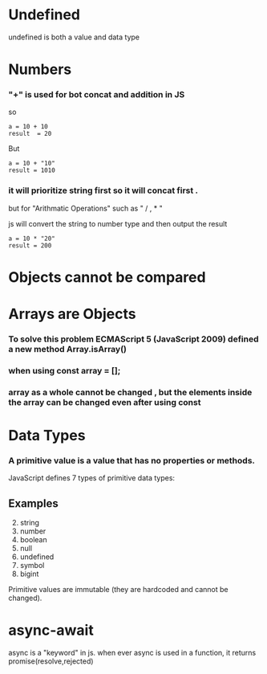 # Undefined
undefined is both a value and data type

# Numbers

### "+" is used for bot concat and addition in JS
so 
```
a = 10 + 10
result  = 20 
```
But
```
a = 10 + "10"
result = 1010 
```
### it will prioritize string first so it will concat first .

but for "Arithmatic Operations" such as " / , * " 

js will convert the string to number type and then output the result
```
a = 10 * "20"
result = 200
```

# Objects cannot be compared

# Arrays are Objects
### To solve this problem ECMAScript 5 (JavaScript 2009) defined a new method Array.isArray()

### when using const array = [];
### array as a whole cannot be changed , but the elements inside the array can be changed even after using const

# Data Types
### A primitive value is a value that has no properties or methods.
JavaScript defines 7 types of primitive data types:

## Examples
2. string
3. number
4. boolean
5. null
6. undefined
7. symbol
8. bigint

Primitive values are immutable (they are hardcoded and cannot be changed).

# async-await
async is a "keyword" in js. when ever async is used in a function, it returns promise(resolve,rejected)